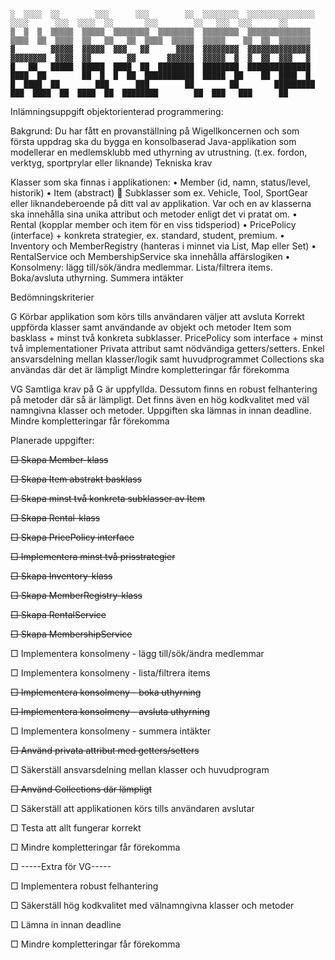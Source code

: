 ```
░  ░░░░  ░░        ░░░      ░░░        ░░  ░░░░░░░░  ░░░░░░░░░░░░░░░      ░░░░      ░░░  ░░░░  ░░       ░░░        ░░   ░░░  ░░░      ░░
▒  ▒  ▒  ▒▒▒▒▒  ▒▒▒▒▒  ▒▒▒▒▒▒▒▒  ▒▒▒▒▒▒▒▒  ▒▒▒▒▒▒▒▒  ▒▒▒▒▒▒▒▒▒▒▒▒▒▒  ▒▒▒▒  ▒▒  ▒▒▒▒  ▒▒   ▒▒   ▒▒  ▒▒▒▒  ▒▒▒▒▒  ▒▒▒▒▒    ▒▒  ▒▒  ▒▒▒▒▒▒▒
▓        ▓▓▓▓▓  ▓▓▓▓▓  ▓▓▓   ▓▓      ▓▓▓▓  ▓▓▓▓▓▓▓▓  ▓▓▓▓▓▓▓▓▓▓▓▓▓▓  ▓▓▓▓▓▓▓▓  ▓▓▓▓  ▓▓        ▓▓       ▓▓▓▓▓▓  ▓▓▓▓▓  ▓  ▓  ▓▓  ▓▓▓   ▓
█   ██   █████  █████  ████  ██  ████████  ████████  ██████████████  ████  ██        ██  █  █  ██  ███████████  █████  ██    ██  ████  █
█  ████  ██        ███      ███        ██        ██        █████████      ███  ████  ██  ████  ██  ████████        ██  ███   ███      ██
```

Inlämningsuppgift objektorienterad programmering:

Bakgrund:
Du har fått en provanställning på Wigellkoncernen och som första uppdrag ska du bygga
en konsolbaserad Java-applikation som modellerar en medlemsklubb med uthyrning av
utrustning. (t.ex. fordon, verktyg, sportprylar eller liknande)
Tekniska krav

Klasser som ska finnas i applikationen:
• Member (id, namn, status/level, historik)
• Item (abstract)  Subklasser som ex. Vehicle, Tool, SportGear eller liknandeberoende på ditt val av applikation. 
Var och en av klasserna ska innehålla sina unika attribut och metoder enligt det vi pratat om.
• Rental (kopplar member och item för en viss tidsperiod)
• PricePolicy (interface) + konkreta strategier, ex. standard, student, premium.
• Inventory och MemberRegistry (hanteras i minnet via List, Map eller Set)
• RentalService och MembershipService ska innehålla affärslogiken
• Konsolmeny: lägg till/sök/ändra medlemmar. Lista/filtrera items. Boka/avsluta uthyrning. Summera intäkter


Bedömningskriterier

G
Körbar applikation som körs tills användaren väljer att avsluta
Korrekt uppförda klasser samt användande av objekt och metoder
Item som basklass + minst två konkreta subklasser. PricePolicy som interface + minst
två implementationer
Privata attribut samt nödvändiga getters/setters. Enkel ansvarsdelning mellan
klasser/logik samt huvudprogrammet
Collections ska användas där det är lämpligt
Mindre kompletteringar får förekomma

VG
Samtliga krav på G är uppfyllda. Dessutom finns en robust felhantering på metoder där
så är lämpligt. Det finns även en hög kodkvalitet med väl namngivna klasser och
metoder. Uppgiften ska lämnas in innan deadline. Mindre kompletteringar får
förekomma


Planerade uppgifter:

~~□ Skapa Member-klass~~

~~□ Skapa Item abstrakt basklass~~

~~□ Skapa minst två konkreta subklasser av Item~~

~~□ Skapa Rental-klass~~

~~□ Skapa PricePolicy interface~~

~~□ Implementera minst två prisstrategier~~

~~□ Skapa Inventory-klass~~

~~□ Skapa MemberRegistry-klass~~

~~□ Skapa RentalService~~

~~□ Skapa MembershipService~~

□ Implementera konsolmeny - lägg till/sök/ändra medlemmar

□ Implementera konsolmeny - lista/filtrera items

~~□ Implementera konsolmeny - boka uthyrning~~

~~□ Implementera konsolmeny - avsluta uthyrning~~

□ Implementera konsolmeny - summera intäkter

~~□ Använd privata attribut med getters/setters~~

□ Säkerställ ansvarsdelning mellan klasser och huvudprogram

~~□ Använd Collections där lämpligt~~

□ Säkerställ att applikationen körs tills användaren avslutar

□ Testa att allt fungerar korrekt

□ Mindre kompletteringar får förekomma


□ -----Extra för VG-----

□ Implementera robust felhantering

□ Säkerställ hög kodkvalitet med välnamngivna klasser och metoder

□ Lämna in innan deadline

□ Mindre kompletteringar får förekomma
